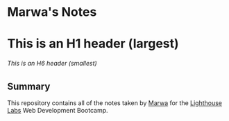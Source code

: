 # Marwa's Notes
# This is an H1 header (largest)
###### This is an H6 header (smallest)
## Summary 

This repository contains all of the notes taken by [Marwa](https://github.com/Marwa7246) for the [Lighthouse Labs](https://www.lighthouselabs.ca/) Web Development Bootcamp.